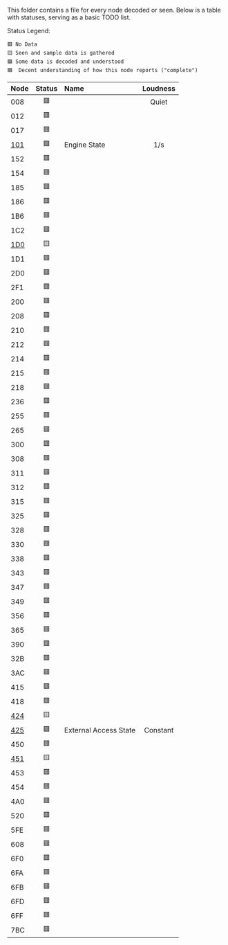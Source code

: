 This folder contains a file for every node decoded or seen.  Below is a table with statuses, serving as a basic TODO list.

Status Legend:
```
🟥 No Data
🟨 Seen and sample data is gathered
🟩 Some data is decoded and understood
🟦  Decent understanding of how this node reports ("complete")
```

|Node|Status|Name|Loudness|
|:-|:-:|:-|:-:|
|008|🟥||Quiet|
|012|🟥|||
|017|🟥|||
|[101](..\Nodes\101.md)|🟩|Engine State|1/s|
|152|🟥|||
|154|🟥|||
|185|🟥|||
|186|🟥|||
|1B6|🟥|||
|1C2|🟥|||
|[1D0](..\Nodes\1D0.md)|🟨|||
|1D1|🟥|||
|2D0|🟥|||
|2F1|🟥|||
|200|🟥|||
|208|🟥|||
|210|🟥|||
|212|🟥|||
|214|🟥|||
|215|🟥|||
|218|🟥|||
|236|🟥|||
|255|🟥|||
|265|🟥|||
|300|🟥|||
|308|🟥|||
|311|🟥|||
|312|🟥|||
|315|🟥|||
|325|🟥|||
|328|🟥|||
|330|🟥|||
|338|🟥|||
|343|🟥|||
|347|🟥|||
|349|🟥|||
|356|🟥|||
|365|🟥|||
|390|🟥|||
|32B|🟥|||
|3AC|🟥|||
|415|🟥|||
|418|🟥|||
|[424](..\Nodes\424.md)|🟨|||
|[425](..\Nodes\425.md)|🟩|External Access State|Constant|
|450|🟥|||
|[451](..\Nodes\451.md)|🟨|||
|453|🟥|||
|454|🟥|||
|4A0|🟥|||
|520|🟥|||
|5FE|🟥|||
|608|🟥|||
|6F0|🟥|||
|6FA|🟥|||
|6FB|🟥|||
|6FD|🟥|||
|6FF|🟥|||
|7BC|🟥|||